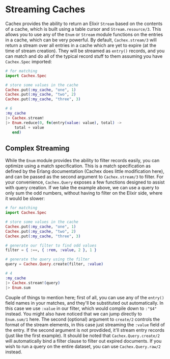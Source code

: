 # Streaming Caches

Cachex provides the ability to return an Elixir `Stream` based on the contents of a cache, which is built using a table cursor and `Stream.resource/3`. This allows you to use any of the `Enum` or `Stream` module functions on the entries in a cache, which can be very powerful. By default, `Cachex.stream/3` will return a stream over all entries in a cache which are yet to expire (at the time of stream creation). They will be streamed as `entry()` records, and you can match and do all of the typical record stuff to them assuming you have `Cachex.Spec` imported:

```elixir
# for matching
import Cachex.Spec

# store some values in the cache
Cachex.put(:my_cache, "one", 1)
Cachex.put(:my_cache, "two", 2)
Cachex.put(:my_cache, "three", 3)

# 6
:my_cache
|> Cachex.stream!
|> Enum.reduce(0, fn(entry(value: value), total) ->
    total + value
   end)
```

## Complex Streaming

While the `Enum` module provides the ability to filter records easily, you can optimize using a match specification. This is a match specification as defined by the Erlang documentation (Cachex does little modification here), and can be passed as the second argument to `Cachex.stream/3` to filter. For your convenience, `Cachex.Query` exposes a few functions designed to assist with query creation. If we take the example above, we can use a query to only sum the odd numbers, without having to filter on the Elixir side, where it would be slower:

```elixir
# for matching
import Cachex.Spec

# store some values in the cache
Cachex.put(:my_cache, "one", 1)
Cachex.put(:my_cache, "two", 2)
Cachex.put(:my_cache, "three", 3)

# generate our filter to find odd values
filter = { :==, { :rem, :value, 2 }, 1 }

# generate the query using the filter
query = Cachex.Query.create(filter, :value)

# 4
:my_cache
|> Cachex.stream!(query)
|> Enum.sum
```

Couple of things to mention here; first of all, you can use any of the `entry()` field names in your matches, and they'll be substituted out automatically. In this case we use `:value` in our filter, which would compile down to `:"$4"` instead. You might also have noticed that we can jump directly to `Enum.sum/1` here. The second (optional) argument to `create/2` controls the format of the stream elements, in this case just streaming the `:value` field of the entry. If the second argument is not provdided, it'll stream entry records (just like the first example). It should be noted that `Cachex.Query.create/2` will automatically bind a filter clause to filter out expired documents. If you wish to run a query on the entire dataset, you can use `Cachex.Query.raw/2` instead.
